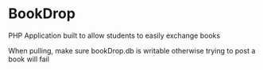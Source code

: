 BookDrop
========
PHP Application built to allow students to easily exchange books

When pulling, make sure bookDrop.db is writable otherwise trying to post a book will fail
